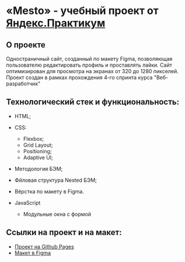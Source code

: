 # «Mesto» - учебный проект от [Яндекс.Практикум](https://practicum.yandex.ru/)

## О проекте
Одностраничный сайт, созданный по макету Figma, позволяющая пользователю редактировать профиль и проставлять лайки. Сайт оптимизирован для просмотра на экранах от 320 до 1280 пикселей. Проект создан в рамках прохождения 4-го спринта курса "Веб-разработчик"



## Технологический стек и функциональность:
- HTML;
- CSS:
  - Flexbox;
  - Grid Layout;
  - Positioning;
  - Adaptive UI;
- Методология БЭМ;
- Фйловая структура Nested БЭМ;
- Вёрстка по макету в Figma.

- JavaScript
  - Модульные окна с формой

## Ссылки на проект и на макет:
* [Проект на Github Pages]()
* [Макет в Figma](https://www.figma.com/file/2cn9N9jSkmxD84oJik7xL7/JavaScript.-Sprint-4?node-id=28212%3A326)
